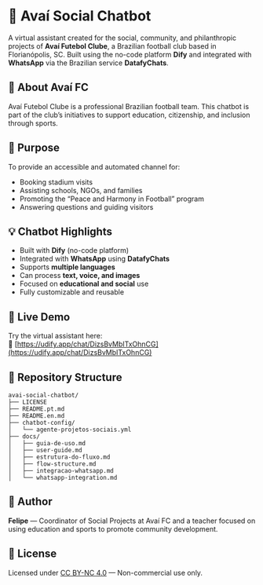 # 🤖 Avaí Social Chatbot

A virtual assistant created for the social, community, and philanthropic projects of **Avaí Futebol Clube**, a Brazilian football club based in Florianópolis, SC. Built using the no-code platform **Dify** and integrated with **WhatsApp** via the Brazilian service **DatafyChats**.

## 📍 About Avaí FC

Avaí Futebol Clube is a professional Brazilian football team. This chatbot is part of the club’s initiatives to support education, citizenship, and inclusion through sports.

## 🌟 Purpose

To provide an accessible and automated channel for:
- Booking stadium visits
- Assisting schools, NGOs, and families
- Promoting the “Peace and Harmony in Football” program
- Answering questions and guiding visitors

## 💡 Chatbot Highlights

- Built with **Dify** (no-code platform)
- Integrated with **WhatsApp** using **DatafyChats**
- Supports **multiple languages**
- Can process **text, voice, and images**
- Focused on **educational and social** use
- Fully customizable and reusable

## 📲 Live Demo

Try the virtual assistant here:  
🔗 [https://udify.app/chat/DizsBvMbITxOhnCG](https://udify.app/chat/DizsBvMbITxOhnCG)

## 📁 Repository Structure

```
avai-social-chatbot/
├── LICENSE
├── README.pt.md
├── README.en.md
├── chatbot-config/
│   └── agente-projetos-sociais.yml
├── docs/
│   ├── guia-de-uso.md
│   ├── user-guide.md
│   ├── estrutura-do-fluxo.md
│   ├── flow-structure.md
│   ├── integracao-whatsapp.md
│   └── whatsapp-integration.md
```

## 👤 Author

**Felipe** — Coordinator of Social Projects at Avaí FC and a teacher focused on using education and sports to promote community development.

## 📄 License

Licensed under [CC BY-NC 4.0](https://creativecommons.org/licenses/by-nc/4.0/) — Non-commercial use only.
